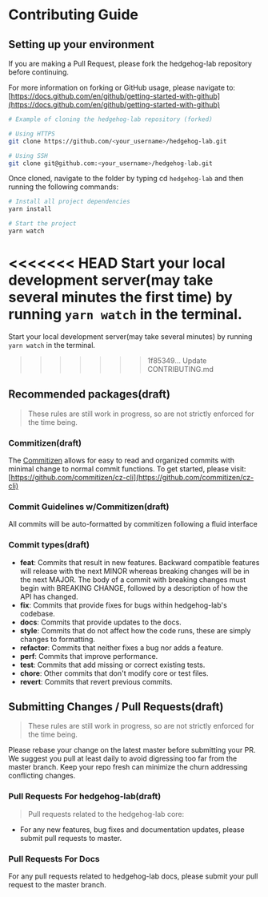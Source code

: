 # Contributing Guide

## Setting up your environment

If you are making a Pull Request, please fork the hedgehog-lab repository before continuing.

For more information on forking or GitHub usage, please navigate to: [https://docs.github.com/en/github/getting-started-with-github](https://docs.github.com/en/github/getting-started-with-github)

```bash
# Example of cloning the hedgehog-lab repository (forked)

# Using HTTPS
git clone https://github.com/<your_username>/hedgehog-lab.git

# Using SSH
git clone git@github.com:<your_username>/hedgehog-lab.git
```

Once cloned, navigate to the folder by typing cd `hedgehog-lab` and then running the following commands:

```bash
# Install all project dependencies
yarn install

# Start the project
yarn watch
```

<<<<<<< HEAD
Start your local development server(may take several minutes the first time) by running `yarn watch` in the terminal.
=======
Start your local development server(may take several minutes) by running `yarn watch` in the terminal.
>>>>>>> 1f85349... Update CONTRIBUTING.md

## Recommended packages(draft)

> These rules are still work in progress, so are not strictly enforced for the time being.

### Commitizen(draft)

The [Commitizen](https://github.com/commitizen/cz-cli) allows for easy to read and organized commits with minimal change to normal commit functions. To get started, please visit: [https://github.com/commitizen/cz-cli](https://github.com/commitizen/cz-cli)

### Commit Guidelines w/Commitizen(draft)

All commits will be auto-formatted by commitizen following a fluid interface

### Commit types(draft)

- **feat**: Commits that result in new features. Backward compatible features will release with the next MINOR whereas breaking changes will be in the next MAJOR. The body of a commit with breaking changes must begin with BREAKING CHANGE, followed by a description of how the API has changed.
- **fix**: Commits that provide fixes for bugs within hedgehog-lab's codebase.
- **docs**: Commits that provide updates to the docs.
- **style**: Commits that do not affect how the code runs, these are simply changes to formatting.
- **refactor**: Commits that neither fixes a bug nor adds a feature.
- **perf**: Commits that improve performance.
- **test**: Commits that add missing or correct existing tests.
- **chore**: Other commits that don't modify core or test files.
- **revert**: Commits that revert previous commits.

## Submitting Changes / Pull Requests(draft)

> These rules are still work in progress, so are not strictly enforced for the time being.

Please rebase your change on the latest master before submitting your PR. We suggest you pull at least daily to avoid digressing too far from the master branch.
Keep your repo fresh can minimize the churn addressing conflicting changes. 

### Pull Requests For hedgehog-lab(draft)

> Pull requests related to the hedgehog-lab core:

- For any new features, bug fixes and documentation updates, please submit pull requests to master.

### Pull Requests For Docs

For any pull requests related to hedgehog-lab docs, please submit your pull request to the master branch.
